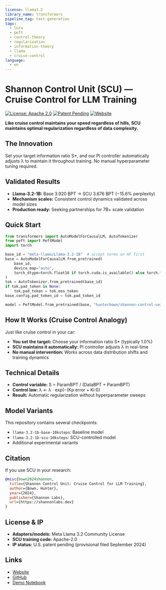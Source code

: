 ```yaml
---
license: llama3.2
library_name: transformers
pipeline_tag: text-generation
tags:
  - lora
  - peft
  - control-theory
  - regularization
  - information-theory
  - llama
  - cruise-control
language:
  - en
---
```


# Shannon Control Unit (SCU) — Cruise Control for LLM Training

[![License: Apache 2.0](https://img.shields.io/badge/License-Apache%202.0-blue.svg)](https://opensource.org/licenses/Apache-2.0)
[![Patent Pending](https://img.shields.io/badge/Patent-Pending-orange.svg)](https://shannonlabs.dev)
[![Website](https://img.shields.io/badge/Website-shannonlabs.dev-green)](https://shannonlabs.dev)

**Like cruise control maintains your speed regardless of hills, SCU maintains optimal regularization regardless of data complexity.**

## The Innovation

Set your target information ratio S*, and our PI controller automatically adjusts λ to maintain it throughout training. No manual hyperparameter tuning required.

## Validated Results

- **Llama-3.2-1B:** Base 3.920 BPT → SCU 3.676 BPT (−15.6% perplexity)
- **Mechanism scales:** Consistent control dynamics validated across model sizes
- **Production ready:** Seeking partnerships for 7B+ scale validation

## Quick Start

```python
from transformers import AutoModelForCausalLM, AutoTokenizer
from peft import PeftModel
import torch

base_id = "meta-llama/Llama-3.2-1B"  # accept terms on HF first
base = AutoModelForCausalLM.from_pretrained(
    base_id, 
    device_map="auto", 
    torch_dtype=torch.float16 if torch.cuda.is_available() else torch.float32
)
tok = AutoTokenizer.from_pretrained(base_id)
if tok.pad_token is None: 
    tok.pad_token = tok.eos_token
base.config.pad_token_id = tok.pad_token_id

model = PeftModel.from_pretrained(base, "hunterbown/shannon-control-unit")
```

## How It Works (Cruise Control Analogy)

Just like cruise control in your car:
- **You set the target:** Choose your information ratio S* (typically 1.0%)
- **SCU maintains it automatically:** PI controller adjusts λ in real-time
- **No manual intervention:** Works across data distribution shifts and training dynamics

## Technical Details

- **Control variable:** S = ParamBPT / (DataBPT + ParamBPT)
- **Control law:** λ ← λ · exp(−(Kp·error + Ki·I))
- **Result:** Automatic regularization without hyperparameter sweeps

## Model Variants

This repository contains several checkpoints:
- `llama-3.2-1b-base-10ksteps`: Baseline model
- `llama-3.2-1b-scu-10ksteps`: SCU-controlled model
- Additional experimental variants

## Citation

If you use SCU in your research:
```bibtex
@misc{bown2024shannon,
  title={Shannon Control Unit: Cruise Control for LLM Training},
  author={Bown, Hunter},
  year={2024},
  publisher={Shannon Labs},
  url={https://shannonlabs.dev}
}
```

## License & IP

- **Adapters/models:** Meta Llama 3.2 Community License
- **SCU training code:** Apache-2.0
- **IP status:** U.S. patent pending (provisional filed September 2024)

## Links

- [Website](https://shannonlabs.dev)
- [GitHub](https://github.com/hmbown/shannon-control-unit)
- [Demo Notebook](https://huggingface.co/hunterbown/shannon-control-unit/blob/main/notebooks/SCU_Demo.ipynb)